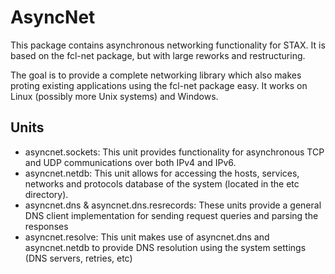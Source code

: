 # AsyncNet
This package contains asynchronous networking functionality for STAX.
It is based on the fcl-net package, but with large reworks and restructuring.

The goal is to provide a complete networking library which also makes proting existing applications using the fcl-net package easy.
It works on Linux (possibly more Unix systems) and Windows.

## Units
* asyncnet.sockets: This unit provides functionality for asynchronous TCP and UDP communications over both IPv4 and IPv6.
* asyncnet.netdb: This unit allows for accessing the hosts, services, networks and protocols database of the system (located in the etc directory).
* asyncnet.dns & asyncnet.dns.resrecords: These units provide a general DNS client implementation for sending request queries and parsing the responses
* asyncnet.resolve: This unit makes use of asyncnet.dns and asyncnet.netdb to provide DNS resolution using the system settings (DNS servers, retries, etc)
